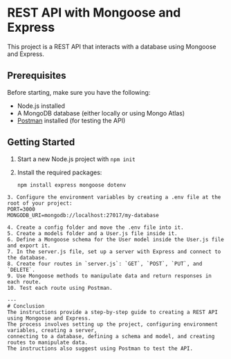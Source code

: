 # REST API with Mongoose and Express

This project is a REST API that interacts with a database using Mongoose and Express.

## Prerequisites

Before starting, make sure you have the following:

- Node.js installed
- A MongoDB database (either locally or using Mongo Atlas)
- [Postman](https://www.postman.com/) installed (for testing the API)

## Getting Started

1. Start a new Node.js project with `npm init`
2. Install the required packages:

   ```sh
   npm install express mongoose dotenv
```
3. Configure the environment variables by creating a .env file at the root of your project:
PORT=3000
MONGODB_URI=mongodb://localhost:27017/my-database

4. Create a config folder and move the .env file into it.
5. Create a models folder and a User.js file inside it.
6. Define a Mongoose schema for the User model inside the User.js file and export it.
7. In the server.js file, set up a server with Express and connect to the database. 
8. Create four routes in `server.js`: `GET`, `POST`, `PUT`, and `DELETE`.
9. Use Mongoose methods to manipulate data and return responses in each route.
10. Test each route using Postman.

---
# Conclusion
The instructions provide a step-by-step guide to creating a REST API using Mongoose and Express. 
The process involves setting up the project, configuring environment variables, creating a server,
connecting to a database, defining a schema and model, and creating routes to manipulate data. 
The instructions also suggest using Postman to test the API.

